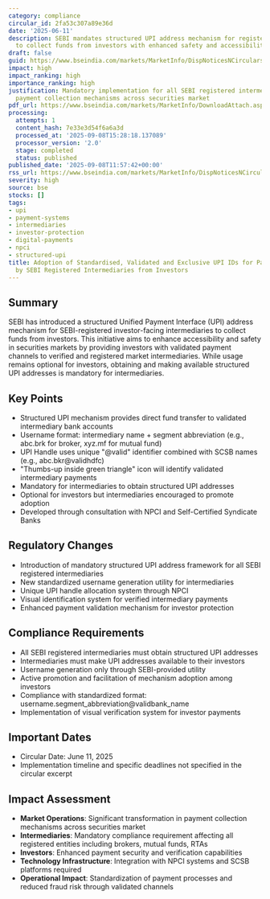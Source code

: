 ```yaml
---
category: compliance
circular_id: 2fa53c307a89e36d
date: '2025-06-11'
description: SEBI mandates structured UPI address mechanism for registered intermediaries
  to collect funds from investors with enhanced safety and accessibility.
draft: false
guid: https://www.bseindia.com/markets/MarketInfo/DispNoticesNCirculars.aspx?Noticeid={010EF197-E57A-46B2-8D66-19385E80386F}&noticeno=20250908-19&dt=09/08/2025&icount=19&totcount=37&flag=0
impact: high
impact_ranking: high
importance_ranking: high
justification: Mandatory implementation for all SEBI registered intermediaries affecting
  payment collection mechanisms across securities market
pdf_url: https://www.bseindia.com/markets/MarketInfo/DownloadAttach.aspx?id=20250908-19&attachedId=8e0405d6-2906-481e-97d0-1753047b11af
processing:
  attempts: 1
  content_hash: 7e33e3d54f6a6a3d
  processed_at: '2025-09-08T15:28:18.137089'
  processor_version: '2.0'
  stage: completed
  status: published
published_date: '2025-09-08T11:57:42+00:00'
rss_url: https://www.bseindia.com/markets/MarketInfo/DispNoticesNCirculars.aspx?Noticeid={010EF197-E57A-46B2-8D66-19385E80386F}&noticeno=20250908-19&dt=09/08/2025&icount=19&totcount=37&flag=0
severity: high
source: bse
stocks: []
tags:
- upi
- payment-systems
- intermediaries
- investor-protection
- digital-payments
- npci
- structured-upi
title: Adoption of Standardised, Validated and Exclusive UPI IDs for Payment Collection
  by SEBI Registered Intermediaries from Investors
---
```


## Summary

SEBI has introduced a structured Unified Payment Interface (UPI) address mechanism for SEBI-registered investor-facing intermediaries to collect funds from investors. This initiative aims to enhance accessibility and safety in securities markets by providing investors with validated payment channels to verified and registered market intermediaries. While usage remains optional for investors, obtaining and making available structured UPI addresses is mandatory for intermediaries.

## Key Points

- Structured UPI mechanism provides direct fund transfer to validated intermediary bank accounts
- Username format: intermediary name + segment abbreviation (e.g., abc.brk for broker, xyz.mf for mutual fund)
- UPI Handle uses unique "@valid" identifier combined with SCSB names (e.g., abc.bkr@validhdfc)
- "Thumbs-up inside green triangle" icon will identify validated intermediary payments
- Mandatory for intermediaries to obtain structured UPI addresses
- Optional for investors but intermediaries encouraged to promote adoption
- Developed through consultation with NPCI and Self-Certified Syndicate Banks

## Regulatory Changes

- Introduction of mandatory structured UPI address framework for all SEBI registered intermediaries
- New standardized username generation utility for intermediaries
- Unique UPI handle allocation system through NPCI
- Visual identification system for verified intermediary payments
- Enhanced payment validation mechanism for investor protection

## Compliance Requirements

- All SEBI registered intermediaries must obtain structured UPI addresses
- Intermediaries must make UPI addresses available to their investors
- Username generation only through SEBI-provided utility
- Active promotion and facilitation of mechanism adoption among investors
- Compliance with standardized format: username.segment_abbreviation@validbank_name
- Implementation of visual verification system for investor payments

## Important Dates

- Circular Date: June 11, 2025
- Implementation timeline and specific deadlines not specified in the circular excerpt

## Impact Assessment

- **Market Operations**: Significant transformation in payment collection mechanisms across securities market
- **Intermediaries**: Mandatory compliance requirement affecting all registered entities including brokers, mutual funds, RTAs
- **Investors**: Enhanced payment security and verification capabilities
- **Technology Infrastructure**: Integration with NPCI systems and SCSB platforms required
- **Operational Impact**: Standardization of payment processes and reduced fraud risk through validated channels